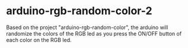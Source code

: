 # arduino-rgb-random-color-2

Based on the project "arduino-rgb-random-color", the arduino will randomize the colors of the RGB led as you press the ON/OFF button of each color on the RGB led.
